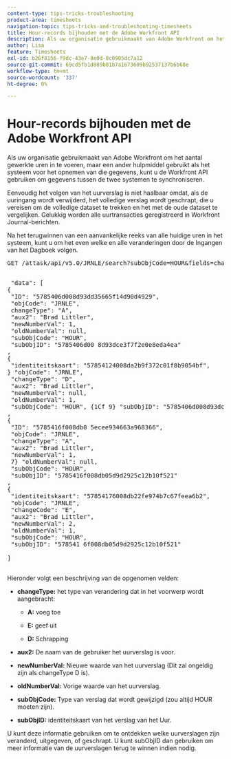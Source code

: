 ```yaml
---
content-type: tips-tricks-troubleshooting
product-area: timesheets
navigation-topic: tips-tricks-and-troubleshooting-timesheets
title: Hour-records bijhouden met de Adobe Workfront API
description: Als uw organisatie gebruikmaakt van Adobe Workfront om het aantal gewerkte uren in te voeren, maar een ander hulpmiddel gebruikt als het systeem voor het opnemen van die gegevens, kunt u de Workfront API gebruiken om gegevens tussen de twee systemen te synchroniseren.
author: Lisa
feature: Timesheets
exl-id: b26f8156-f9dc-43e7-8e0d-8c0905dc7a12
source-git-commit: 69cd5fb1d089b81b7a1673609b92537137b6b68e
workflow-type: tm+mt
source-wordcount: '337'
ht-degree: 0%

---
```


# Hour-records bijhouden met de Adobe Workfront API

Als uw organisatie gebruikmaakt van Adobe Workfront om het aantal gewerkte uren in te voeren, maar een ander hulpmiddel gebruikt als het systeem voor het opnemen van die gegevens, kunt u de Workfront API gebruiken om gegevens tussen de twee systemen te synchroniseren.

Eenvoudig het volgen van het uurverslag is niet haalbaar omdat, als de uuringang wordt verwijderd, het volledige verslag wordt geschrapt, die u vereisen om de volledige dataset te trekken en het met de oude dataset te vergelijken. Gelukkig worden alle uurtransacties geregistreerd in Workfront Journal-berichten.

Na het terugwinnen van een aanvankelijke reeks van alle huidige uren in het systeem, kunt u om het even welke en alle veranderingen door de Ingangen van het Dagboek volgen.
<pre>GET /attask/api/v5.0/JRNLE/search?subObjCode=HOUR&amp;fields=changeType,aux2,newNumberVal,oldNumberVal,subObjCode,subObjID</pre><pre><br> "data": [<br>&lbrace;<br> "ID": "5785406d008d93dd35665f14d90d4929", <br> "objCode": "JRNLE", <br> changeType": "A", <br> "aux2": "Brad Littler", <br> "newNumberVal": 1, <br> "oldNumberVal": null, <br> "subObjCode": "HOUR", <br> "subObjID": "5785406d00 8d93dce3f7f2e0e8eda4ea"<br>, <br>{<br> "identiteitskaart": "57854124008da2b9f372c01f8b9054bf", <br>} "objCode": "JRNLE", <br> "changeType": "D", <br> "aux2": "Brad Littler", <br> "newNumberVal": null, <br> "oldNumberVal": 1, <br> "subObjCode": "HOUR", {1Cf 9} "subObjID": "5785406d008d93dce3f7f2e0e8eda4ea"<br>, <br>{<br> "ID": "5785416f008db0 5ecee934663a968366", <br> "objCode": "JRNLE", <br> "changeType": "A", <br> "aux2": "Brad Littler", <br> "newNumberVal": 1, <br> 7} "oldNumberVal": null, <br> "subObjCode": "HOUR", <br> "subObjID": "5785416f008db05d9d2925c12b10f521"<br>,<br>&lbrace;<br> "identiteitskaart": "57854176008db22fe974b7c67feea6b2", <br> "objCode": "JRNLE", <br> "changeCode": "E", <br> "aux2": "Brad Littler", <br> "newNumberVal": 2, <br> "oldNumberVal": 1, <br> "subObjCode": "HOUR", <br> "subObjID": "578541 6f008db05d9d2925c12b10f521"<br> <br>] <br><br></pre>Hieronder volgt een beschrijving van de opgenomen velden:

* **changeType:** het type van verandering dat in het voorwerp wordt aangebracht:

   * **A:** voeg toe

   * **E:** geef uit

   * **D:** Schrapping

* **aux2:** De naam van de gebruiker het uurverslag is voor.

* **newNumberVal:** Nieuwe waarde van het uurverslag (Dit zal ongeldig zijn als changeType D is).

* **oldNumberVal:** Vorige waarde van het uurverslag.

* **subObjCode:** Type van verslag dat wordt gewijzigd (zou altijd HOUR moeten zijn).

* **subObjID:** identiteitskaart van het verslag van het Uur.

U kunt deze informatie gebruiken om te ontdekken welke uurverslagen zijn veranderd, uitgegeven, of geschrapt. U kunt subObjID dan gebruiken om meer informatie van de uurverslagen terug te winnen indien nodig.
